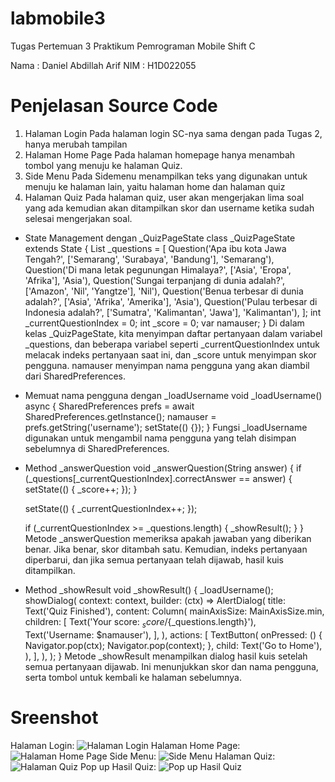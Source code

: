 # labmobile3

Tugas Pertemuan 3 Praktikum Pemrograman Mobile Shift C

Nama    : Daniel Abdillah Arif
NIM     : H1D022055

# Penjelasan Source Code
1. Halaman Login
Pada halaman login SC-nya sama dengan pada Tugas 2, hanya merubah tampilan
2. Halaman Home Page
Pada halaman homepage hanya menambah tombol yang menuju ke halaman Quiz.
3. Side Menu
Pada Sidemenu menampilkan teks yang digunakan untuk menuju ke halaman lain, yaitu halaman home dan halaman quiz
4. Halaman Quiz
Pada halaman quiz, user akan mengerjakan lima soal yang ada kemudian akan ditampilkan skor dan username ketika sudah selesai mengerjakan soal.

- State Management dengan _QuizPageState
class _QuizPageState extends State<QuizPage> {
  List<Question> _questions = [
    Question('Apa ibu kota Jawa Tengah?', ['Semarang', 'Surabaya', 'Bandung'], 'Semarang'),
    Question('Di mana letak pegunungan Himalaya?', ['Asia', 'Eropa', 'Afrika'], 'Asia'),
    Question('Sungai terpanjang di dunia adalah?', ['Amazon', 'Nil', 'Yangtze'], 'Nil'),
    Question('Benua terbesar di dunia adalah?', ['Asia', 'Afrika', 'Amerika'], 'Asia'),
    Question('Pulau terbesar di Indonesia adalah?', ['Sumatra', 'Kalimantan', 'Jawa'], 'Kalimantan'),
  ];
  int _currentQuestionIndex = 0;
  int _score = 0;
  var namauser;
}
Di dalam kelas _QuizPageState, kita menyimpan daftar pertanyaan dalam variabel _questions, dan beberapa variabel seperti _currentQuestionIndex untuk melacak indeks pertanyaan saat ini, dan _score untuk menyimpan skor pengguna. namauser menyimpan nama pengguna yang akan diambil dari SharedPreferences.

- Memuat nama pengguna dengan _loadUsername
  void _loadUsername() async {
    SharedPreferences prefs = await SharedPreferences.getInstance();
    namauser = prefs.getString('username');
    setState(() {});
  }
  Fungsi _loadUsername digunakan untuk mengambil nama pengguna yang telah disimpan sebelumnya di SharedPreferences.

- Method _answerQuestion
void _answerQuestion(String answer) {
  if (_questions[_currentQuestionIndex].correctAnswer == answer) {
    setState(() {
      _score++;
    });
  }

  setState(() {
    _currentQuestionIndex++;
  });

  if (_currentQuestionIndex >= _questions.length) {
    _showResult();
  }
}
Metode _answerQuestion memeriksa apakah jawaban yang diberikan benar. Jika benar, skor ditambah satu. Kemudian, indeks pertanyaan diperbarui, dan jika semua pertanyaan telah dijawab, hasil kuis ditampilkan.

- Method _showResult
void _showResult() {
  _loadUsername();
  showDialog(
    context: context,
    builder: (ctx) => AlertDialog(
      title: Text('Quiz Finished'),
      content: Column(
        mainAxisSize: MainAxisSize.min,
        children: [
          Text('Your score: $_score/${_questions.length}'),
          Text('Username: $namauser'),
        ],
      ),
      actions: [
        TextButton(
          onPressed: () {
            Navigator.pop(ctx);
            Navigator.pop(context);
          },
          child: Text('Go to Home'),
        ),
      ],
    ),
  );
}
Metode _showResult menampilkan dialog hasil kuis setelah semua pertanyaan dijawab. Ini menunjukkan skor dan nama pengguna, serta tombol untuk kembali ke halaman sebelumnya.

# Sreenshot
Halaman Login:
![Halaman Login](login.png)
Halaman Home Page:
![Halaman Home Page](home.png)
Side Menu:
![Side Menu](sidemenu.png)
Halaman Quiz:
![Halaman Quiz](quiz.png)
Pop up Hasil Quiz:
![Pop up Hasil Quiz](quiz_result.png)